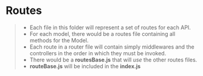 # Routes
> - Each file in this folder will represent a set of routes for each API.
> - For each model, there would be a routes file containing all methods for the Model.
> - Each route in a router file will contain simply middlewares and the controllers in the order in which they must be invoked.
> - There would be a **routesBase.js** that will *use* the other routes files.
> - **routeBase.js** will be included in the **index.js**